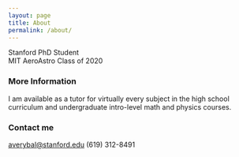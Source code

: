 ```yaml
---
layout: page
title: About
permalink: /about/
---
```


Stanford PhD Student  
MIT AeroAstro Class of 2020

### More Information

I am available as a tutor for virtually every subject in the high school curriculum and undergraduate intro-level math and physics courses. 

### Contact me

[averybal@stanford.edu](mailto:averybal@stanford.edu)
(619) 312-8491
